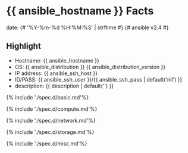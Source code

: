 #  {{ ansible_hostname }} Facts
date: {# '%Y-%m-%d %H:%M:%S' | strftime #} {# ansible v2.4 #}

## Highlight

- Hostname: {{ ansible_hostname }}
- OS: {{ ansible_distribution }} {{ ansible_distribution_version }}
- IP address: {{ ansible_ssh_host }}
- ID/PASS: {{ ansible_ssh_user }}/{{ ansible_ssh_pass | default('nil') }}
- description:
  {{ description | default('') }}

{% include './spec.d/basic.md'%}

{% include './spec.d/compute.md'%}

{% include './spec.d/network.md'%}

{% include './spec.d/storage.md'%}

{% include './spec.d/misc.md'%}

